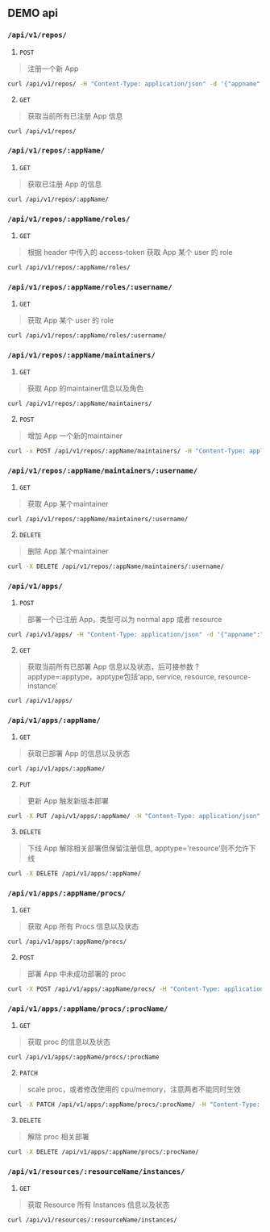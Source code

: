 ## DEMO api

### `/api/v1/repos/`

1. `POST`
>注册一个新 App
```sh
curl /api/v1/repos/ -H "Content-Type: application/json" -d '{"appname":"hello"}'
```

2. `GET`
>获取当前所有已注册 App 信息
```sh
curl /api/v1/repos/
```

### `/api/v1/repos/:appName/`

1. `GET`
>获取已注册 App 的信息
```sh
curl /api/v1/repos/:appName/
```

### `/api/v1/repos/:appName/roles/`

1. `GET`
>根据 header 中传入的 access-token 获取 App 某个 user 的 role
```sh
curl /api/v1/repos/:appName/roles/
```

### `/api/v1/repos/:appName/roles/:username/`

1. `GET`
>获取 App 某个 user 的 role
```sh
curl /api/v1/repos/:appName/roles/:username/
```

### `/api/v1/repos/:appName/maintainers/`

1. `GET`
>获取 App 的maintainer信息以及角色
```sh
curl /api/v1/repos/:appName/maintainers/
```

2. `POST`
>增加 App 一个新的maintainer
```sh
curl -x POST /api/v1/repos/:appName/maintainers/ -H "Content-Type: application/json" -d '{"username": "username", "role": "role"}'
```

### `/api/v1/repos/:appName/maintainers/:username/`

1. `GET`
>获取 App 某个maintainer
```sh
curl /api/v1/repos/:appName/maintainers/:username/
```

2. `DELETE`
>删除 App 某个maintainer
```sh
curl -X DELETE /api/v1/repos/:appName/maintainers/:username/
```


### `/api/v1/apps/`

1. `POST`
>部署一个已注册 App，类型可以为 normal app 或者 resource 
```sh
curl /api/v1/apps/ -H "Content-Type: application/json" -d '{"appname":"hello"}'
```

2. `GET`
>获取当前所有已部署 App 信息以及状态，后可接参数 ?apptype=:apptype，apptype包括‘app, service, resource, resource-instance’    
```sh
curl /api/v1/apps/
```

### `/api/v1/apps/:appName/`

1. `GET`
>获取已部署 App 的信息以及状态
```sh
curl /api/v1/apps/:appName/
```

2. `PUT`
>更新 App 触发新版本部署
```sh
curl -X PUT /api/v1/apps/:appName/ -H "Content-Type: application/json" -d '{"meta_version": "1435893486-ead17ccee6d904f8e01f339e9e96c00812c70756"}'
```

3. `DELETE`
>下线 App 解除相关部署但保留注册信息, apptype='resource'则不允许下线
```sh
curl -X DELETE /api/v1/apps/:appName/
```

### `/api/v1/apps/:appName/procs/`

1. `GET`
>获取 App 所有 Procs 信息以及状态
```sh
curl /api/v1/apps/:appName/procs/
```

2. `POST`
>部署 App 中未成功部署的 proc
```sh
curl -X POST /api/v1/apps/:appName/procs/ -H "Content-Type: application/json" -d '{"procname": "client"}'
```

### `/api/v1/apps/:appName/procs/:procName/`

1. `GET`
>获取 proc 的信息以及状态
```sh
curl /api/v1/apps/:appName/procs/:procName
```

2. `PATCH`
>scale proc，或者修改使用的 cpu/memory，注意两者不能同时生效
```sh
curl -X PATCH /api/v1/apps/:appName/procs/:procName/ -H "Content-Type: application/json" -d '{"num_instances":2, "cpu":0, "memory":"64M"}'
```

3. `DELETE`
>解除 proc 相关部署
```sh
curl -X DELETE /api/v1/apps/:appName/procs/:procName/
```



### `/api/v1/resources/:resourceName/instances/`

1. `GET`
>获取 Resource 所有 Instances 信息以及状态
```sh
curl /api/v1/resources/:resourceName/instances/
```
